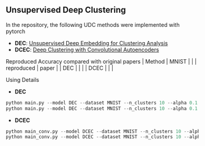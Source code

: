 ## Unsupervised Deep Clustering

In the repository, the following UDC methods were implemented with pytorch
+ **DEC**: [Unsupervised Deep Embedding for Clustering Analysis](http://arxiv.org/abs/1511.06335)
+ **DCEC**: [Deep Clustering with Convolutional Autoencoders](https://xifengguo.github.io/papers/ICONIP17-DCEC.pdf)

Reproduced Accuracy compared with original papers
| Method | MNIST |
| | reproduced | paper | 
| DEC | | |
| DCEC | | |

Using Details
+ **DEC**
```python
python main.py --model DEC --dataset MNIST --n_clusters 10 --alpha 0.1 --batch_size 1024 --epochs 200 --pretrain --denoising
python main.py --model DEC --dataset MNIST --n_clusters 10 --alpha 0.1 --batch_size 1024 --epochs 500
```

+ **DCEC**
```python
python main_conv.py --model DCEC --dataset MNIST --n_clusters 10 --alpha 0.1 --batch_size 1024 --epochs 200 --pretrain --denoising
python main_conv.py --model DCEC --dataset MNIST --n_clusters 10 --alpha 0.1 --batch_size 1024 --epochs 500
```
